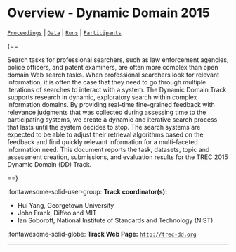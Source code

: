 # Overview - Dynamic Domain 2015

[`Proceedings`](./proceedings.md) | [`Data`](./data.md) | [`Runs`](./runs.md) | [`Participants`](./participants.md)

{==

Search tasks for professional searchers, such as law enforcement agencies, police officers, and patent examiners, are often more complex than open domain Web search tasks. When professional searchers look for relevant information, it is often the case that they need to go through multiple iterations of searches to interact with a system. The Dynamic Domain Track supports research in dynamic, exploratory search within complex information domains. By providing real-time fine-grained feedback with relevance judgments that was collected during assessing time to the participating systems, we create a dynamic and iterative search process that lasts until the system decides to stop. The search systems are expected to be able to adjust their retrieval algorithms based on the feedback and find quickly relevant information for a multi-faceted information need. This document reports the task, datasets, topic and assessment creation, submissions, and evaluation results for the TREC 2015 Dynamic Domain (DD) Track.

==}

:fontawesome-solid-user-group: **Track coordinator(s):**

- Hui Yang, Georgetown University 
- John Frank, Diffeo and MIT 
- Ian Soboroff, National Institute of Standards and Technology (NIST) 

:fontawesome-solid-globe: **Track Web Page:** [`http://trec-dd.org`](http://trec-dd.org) 

---

